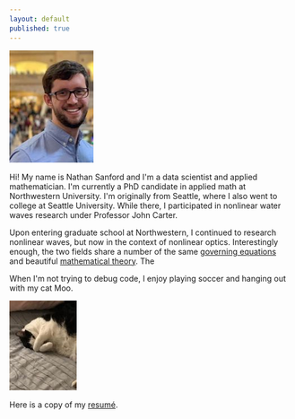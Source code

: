```yaml
---
layout: default
published: true
---
```


![](\docs\Penn_Station_Headshot_small.JPG)

Hi! My name is Nathan Sanford and I'm a data scientist and applied mathematician. I'm currently a PhD candidate in applied math at Northwestern University. I'm originally from Seattle, where I also went to college at Seattle University. While there, I participated in nonlinear water waves research under Professor John Carter.  

Upon entering graduate school at Northwestern, I continued to research nonlinear waves, but now in the context of nonlinear optics. Interestingly enough, the two fields share a number of the same [governing equations](https://en.wikipedia.org/wiki/Nonlinear_Schrödinger_equation#The_nonlinear_Schrödinger_equation_in_fiber_optics) and beautiful [mathematical theory](https://en.wikipedia.org/wiki/Integrable_system). The 

When I'm not trying to debug code, I enjoy playing soccer and hanging out with my cat Moo.

![Moo](\docs/Moo_small.jpg)

Here is a copy of my [resumé](/docs/Sanford_Resume.pdf).



  




